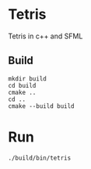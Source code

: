 # Tetris
Tetris in c++ and SFML

## Build 
```
mkdir build
cd build
cmake ..
cd ..
cmake --build build
```

# Run
```
./build/bin/tetris
```